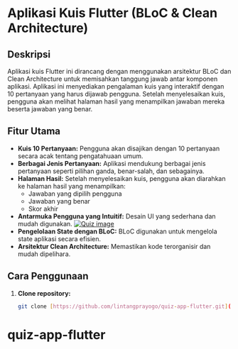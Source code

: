 # Aplikasi Kuis Flutter (BLoC & Clean Architecture)

## Deskripsi

Aplikasi kuis Flutter ini dirancang dengan menggunakan arsitektur BLoC dan Clean Architecture untuk memisahkan tanggung jawab antar komponen aplikasi. Aplikasi ini menyediakan pengalaman kuis yang interaktif dengan 10 pertanyaan yang harus dijawab pengguna. Setelah menyelesaikan kuis, pengguna akan melihat halaman hasil yang menampilkan jawaban mereka beserta jawaban yang benar.

## Fitur Utama

* **Kuis 10 Pertanyaan:** Pengguna akan disajikan dengan 10 pertanyaan secara acak tentang pengatahuaan umum.
* **Berbagai Jenis Pertanyaan:** Aplikasi mendukung berbagai jenis pertanyaan seperti pilihan ganda, benar-salah, dan sebagainya.
* **Halaman Hasil:** Setelah menyelesaikan kuis, pengguna akan diarahkan ke halaman hasil yang menampilkan:
  * Jawaban yang dipilih pengguna
  * Jawaban yang benar
  * Skor akhir
* **Antarmuka Pengguna yang Intuitif:** Desain UI yang sederhana dan mudah digunakan.
[![Quiz image](https://i.ytimg.com/vi/PPrZDE_c8UQ/maxresdefault.jpg)](https://i.ytimg.com/vi/PPrZDE_c8UQ/maxresdefault.jp)
* **Pengelolaan State dengan BLoC:** BLoC digunakan untuk mengelola state aplikasi secara efisien.
* **Arsitektur Clean Architecture:** Memastikan kode terorganisir dan mudah dipelihara.

## Cara Penggunaan

1. **Clone repository:**
   ```bash
   git clone [https://github.com/lintangprayogo/quiz-app-flutter.git](https://github.com/lintangprayogo/quiz-app-flutter.git)   
# quiz-app-flutter
